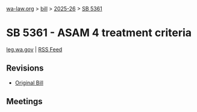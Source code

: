 [wa-law.org](/) > [bill](/bill/) > [2025-26](/bill/2025-26/) > [SB 5361](/bill/2025-26/sb/5361/)

# SB 5361 - ASAM 4 treatment criteria
[leg.wa.gov](https://app.leg.wa.gov/billsummary?BillNumber=5361&Year=2025&Initiative=false) | [RSS Feed](./rss.xml)

## Revisions
* [Original Bill](1/)

## Meetings